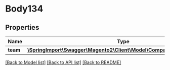 # Body134

## Properties
Name | Type | Description | Notes
------------ | ------------- | ------------- | -------------
**team** | [**\SpringImport\Swagger\Magento2\Client\Model\CompanyDataTeamInterface**](CompanyDataTeamInterface.md) |  | 

[[Back to Model list]](../README.md#documentation-for-models) [[Back to API list]](../README.md#documentation-for-api-endpoints) [[Back to README]](../README.md)


